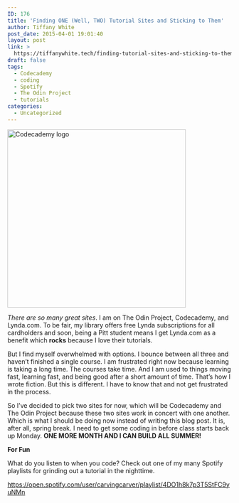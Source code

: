 ```yaml
---
ID: 176
title: 'Finding ONE (Well, TWO) Tutorial Sites and Sticking to Them'
author: Tiffany White
post_date: 2015-04-01 19:01:40
layout: post
link: >
  https://tiffanywhite.tech/finding-tutorial-sites-and-sticking-to-them/
draft: false
tags:
  - Codecademy
  - coding
  - Spotify
  - The Odin Project
  - tutorials
categories:
  - Uncategorized
---
```

<img class=" alignright" src="http://helloburgh.me/wp-content/uploads/2015/04/wpid-codecademy-logo.png" alt="Codecademy logo" width="401" height="401" />

<em>There are so many great sites</em>. I am on The Odin Project, Codecademy, and Lynda.com. To be fair, my library offers free Lynda subscriptions for all cardholders and soon, being a Pitt student means I get Lynda.com as a benefit which <strong>rocks</strong> because I love their tutorials.

But I find myself overwhelmed with options. I bounce between all three and haven’t finished a single course. I am frustrated right now because learning is taking a long time. The courses take time. And I am used to things moving fast, learning fast, and being good after a short amount of time. That’s how I wrote fiction. But this is different. I have to know that and not get frustrated in the process.

So I’ve decided to pick two sites for now, which will be Codecademy and The Odin Project because these two sites work in concert with one another. Which is what I should be doing now instead of writing this blog post. It is, after all, spring break. I need to get some coding in before class starts back up Monday. <strong>ONE MORE MONTH AND I CAN BUILD ALL SUMMER!</strong>

<strong>For Fun</strong>

What do you listen to when you code? Check out one of my many Spotify playlists for grinding out a tutorial in the nighttime.

https://open.spotify.com/user/carvingcarver/playlist/4DO1h8k7p3T5StFC9yuNMn
